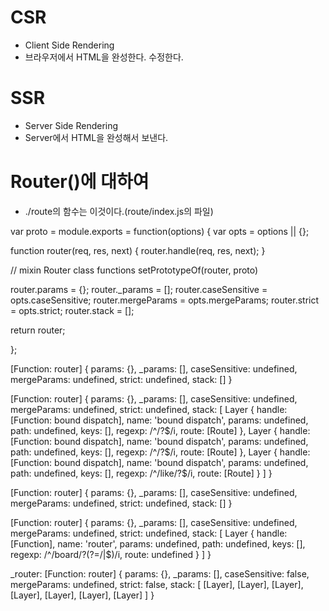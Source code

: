 # CSR

- Client Side Rendering
- 브라우저에서 HTML을 완성한다. 수정한다.

# SSR

- Server Side Rendering
- Server에서 HTML을 완성해서 보낸다.

# Router()에 대하여

<!-- - exports.Router = require("./router"); (코드를 타고 정의부로 링크를 탄 결과)(현재 디렉터리는 express 모듈을 기준으로 한다.)
- 거기에는 Route = require("./router/route) 또한 있었다.
- Route와 Router이 있으며, Route는 이것이다.

function Route(path) {
  this.path = path;
  this.stack = [];

  debug('new %o', path)

  // route handlers for various http methods
  this.methods = {};
}

- debug 함수는 찾아봤더니, 함수를 반환하는 함수로
- 함수가 실행될때마다의 시간 차이를 메시지와 함께 출력한다.
- 잘못 찾은것 같다. 둘은 다른 것 -->

- ./route의 함수는 이것이다.(route/index.js의 파일)

var proto = module.exports = function(options) {
var opts = options || {};

<!-- 위는 옵션의 선택  -->

function router(req, res, next) {
router.handle(req, res, next);
}

<!-- 핸들러로 보내준다. -->

// mixin Router class functions
setPrototypeOf(router, proto)

<!-- proto는 router의 프로토타입이 된다? -->
<!-- proto의 객체와 함수들을 이용한다. -->

router.params = {};
router.\_params = [];
router.caseSensitive = opts.caseSensitive;
router.mergeParams = opts.mergeParams;
router.strict = opts.strict;
router.stack = [];

return router;

<!-- 마지막에는 router함수를 리턴. 함수가 값으로 취급되는 js기에 이것이 가능하다. -->
<!-- 함수를 리턴하는 함수이며 함수에는 각종 값들이 저장된다. handle은 use, set, get, post 같은 함수들로 추정, 그리고 밑의 코드를 확인했을때 함수가 스택 위쪽의 변수들은 스택 외에 저장된다. 그리고 스택에는 layer 객체들이 쌓이며 함수에 대한 값들이 저장, 결국 Router() 함수의 기능은 사실상 가져오는 것이 아니라. 마치 저장하는 것에 가깝다. 그러니까 Router은 저장하는 함수를 만드는 것이고, use함수를 이용해서 층을 쌓아주고 마치 라이브러리를 이용하는 것처럼 .js 파일들을 통합해준다.

그러니까 사실상 일반적인 require 예약어의 강화판라고 이해하면 되지 않을까 생각한다.-->

};

<!-- 밑은 handler에 handler 함수를 추가했다.-->
<!-- proto는 중첩함수며, handle -->

<!-- 이곳은 board.js 이용 -->

[Function: router] {
params: {},
\_params: [],
caseSensitive: undefined,
mergeParams: undefined,
strict: undefined,
stack: []
}

<!-- 전과 후 -->

[Function: router] {
params: {},
\_params: [],
caseSensitive: undefined,
mergeParams: undefined,
strict: undefined,
stack: [
Layer {
handle: [Function: bound dispatch],
name: 'bound dispatch',
params: undefined,
path: undefined,
keys: [],
regexp: /^\/?$/i,
      route: [Route]
    },
    Layer {
      handle: [Function: bound dispatch],
      name: 'bound dispatch',
      params: undefined,
      path: undefined,
      keys: [],
      regexp: /^\/?$/i,
route: [Route]
},
Layer {
handle: [Function: bound dispatch],
name: 'bound dispatch',
params: undefined,
path: undefined,
keys: [],
regexp: /^\/like\/?$/i,
route: [Route]
}
]
}

<!-- 완벽하게는 코드를 까보지 않고선 알 수 없지만, 해당 함수는 함수들이 입력될 때마다, 그걸 스택에 Layer객체로 쌓아준다. 그리고 밑의 코드와 같이 보면 마치 객체 안의 객체처럼 Router를 통해 함수들을 쌓을 때마다 겹겹이 쌓아준다는 사실을 알 수 있다. -->

<!-- 밑은 index.js이용 -->

[Function: router] {
params: {},
\_params: [],
caseSensitive: undefined,
mergeParams: undefined,
strict: undefined,
stack: []
}

<!-- console.log router.use("/board", board) 실행 전과 후의 차이-->

[Function: router] {
params: {},
\_params: [],
caseSensitive: undefined,
mergeParams: undefined,
strict: undefined,
stack: [
Layer {
handle: [Function],
name: 'router',
params: undefined,
path: undefined,
keys: [],
regexp: /^\/board\/?(?=\/|$)/i,
route: undefined
}
]
}

<!-- 자세히 까보진 않았지만 Router 함수는 대략적인 짐작이 가능한게
매개변수로  -->

<!-- 그리고 app 객체를 출력해보니 -->

\_router: [Function: router] {
params: {},
\_params: [],
caseSensitive: false,
mergeParams: undefined,
strict: false,
stack: [
[Layer], [Layer],
[Layer], [Layer],
[Layer], [Layer],
[Layer]
]
}

  <!-- _router속성이 추가됐다. 그리고 추가적으로 확인할 수 있었던 사실은 분명히 겹겹히 쌓였던 코드인데, app객체에선 모두 수평적으로 펼쳐졌다는 것이다. 그렇다는건 정확한 원리는 코드를 뜯어보지 않는 이상 모르지만, router함수에 함수들을 마치 객체처럼 추가하며 exports되고 겹겹히 쌓아주며, app 객체까지 도달하게 되면 그 코드들을 수평적으로 펼쳐서 저장해준다는 사실이다.
  
  이로써 왜 이 코드가 불러오는 함수들로 쓰일 수 있는지 유추해보는걸 끝냈다.
  
  인터넷에서는 그냥 쓰라는 식으로만 돼있어서 라이브러리 추적하며 한참 찾았다.
  
  ps: 인터넷을 뒤져보니 함수도 일종의 객체처럼 쓸 수 있었다. 실제로 값이 저장되고, 출력이 가능했다.-->
